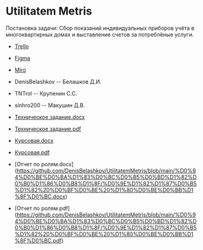 # Utilitatem Metris

Постановка задачи: Сбор показаний индивидуальных приборов учёта в многоквартирных домах и выставление счетов за потреблёные услуги.

* [Trello](https://trello.com/b/mcUOrpEi/utilitatem-metris)
* [Figma](https://www.figma.com/file/mhi5Vke0fMBMlAdefDf0AT/Utilitatem-Metris)
* [Miro](https://miro.com/app/board/o9J_lQHNvww=/)

* DenisBelashkov -- Белашков Д.И.
* TNTrol -- Крупенин С.С.
* sinhro200 -- Макушин Д.В.

* [Техническое задание.docx](https://github.com/DenisBelashkov/UtilitatemMetris/blob/main/%D0%94%D0%BE%D0%BA%D1%83%D0%BC%D0%B5%D0%BD%D1%82%D0%B0%D1%86%D0%B8%D1%8F/%D0%A2%D0%B5%D1%85%D0%BD%D0%B8%D1%87%D0%B5%D1%81%D0%BA%D0%BE%D0%B5%20%D0%B7%D0%B0%D0%B4%D0%B0%D0%BD%D0%B8%D0%B5.docx)
* [Техническое задание.pdf](https://github.com/DenisBelashkov/UtilitatemMetris/blob/main/%D0%94%D0%BE%D0%BA%D1%83%D0%BC%D0%B5%D0%BD%D1%82%D0%B0%D1%86%D0%B8%D1%8F/%D0%A2%D0%B5%D1%85%D0%BD%D0%B8%D1%87%D0%B5%D1%81%D0%BA%D0%BE%D0%B5%20%D0%B7%D0%B0%D0%B4%D0%B0%D0%BD%D0%B8%D0%B5.pdf)
* [Курсовая.docx](https://github.com/DenisBelashkov/UtilitatemMetris/blob/main/%D0%94%D0%BE%D0%BA%D1%83%D0%BC%D0%B5%D0%BD%D1%82%D0%B0%D1%86%D0%B8%D1%8F/%D0%9A%D1%83%D1%80%D1%81%D0%BE%D0%B2%D0%B0%D1%8F.docx)
* [Курсовая.pdf](https://github.com/DenisBelashkov/UtilitatemMetris/blob/main/%D0%94%D0%BE%D0%BA%D1%83%D0%BC%D0%B5%D0%BD%D1%82%D0%B0%D1%86%D0%B8%D1%8F/%D0%9A%D1%83%D1%80%D1%81%D0%BE%D0%B2%D0%B0%D1%8F.pdf)
* [Отчет по ролям.docx]
(https://github.com/DenisBelashkov/UtilitatemMetris/blob/main/%D0%94%D0%BE%D0%BA%D1%83%D0%BC%D0%B5%D0%BD%D1%82%D0%B0%D1%86%D0%B8%D1%8F/%D0%9E%D1%82%D1%87%D0%B5%D1%82%20%D0%BF%D0%BE%20%D1%80%D0%BE%D0%BB%D1%8F%D0%BC.docx)
* [Отчет по ролям.pdf]
(https://github.com/DenisBelashkov/UtilitatemMetris/blob/main/%D0%94%D0%BE%D0%BA%D1%83%D0%BC%D0%B5%D0%BD%D1%82%D0%B0%D1%86%D0%B8%D1%8F/%D0%9E%D1%82%D1%87%D0%B5%D1%82%20%D0%BF%D0%BE%20%D1%80%D0%BE%D0%BB%D1%8F%D0%BC.pdf)
